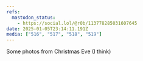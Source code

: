 ```yaml
---
refs:
  mastodon_status:
    - https://social.lol/@r0b/113778285031607645
date: 2025-01-05T23:14:11.191Z
media: ["516", "517", "518", "519"]
---
```


Some photos from Christmas Eve (I think)
